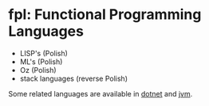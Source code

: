 # fpl: Functional Programming Languages

* LISP's (Polish)
* ML's (Polish)
* Oz (Polish)
* stack languages (reverse Polish)

Some related languages are available in [dotnet](dotnet) and [jvm](jvm).
